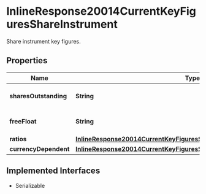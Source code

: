 

# InlineResponse20014CurrentKeyFiguresShareInstrument

Share instrument key figures.

## Properties

Name | Type | Description | Notes
------------ | ------------- | ------------- | -------------
**sharesOutstanding** | **String** | Number of outstanding shares. |  [optional]
**freeFloat** | **String** | Number of free float shares. |  [optional]
**ratios** | [**InlineResponse20014CurrentKeyFiguresShareInstrumentRatios**](InlineResponse20014CurrentKeyFiguresShareInstrumentRatios.md) |  |  [optional]
**currencyDependent** | [**InlineResponse20014CurrentKeyFiguresShareInstrumentCurrencyDependent**](InlineResponse20014CurrentKeyFiguresShareInstrumentCurrencyDependent.md) |  |  [optional]


## Implemented Interfaces

* Serializable


